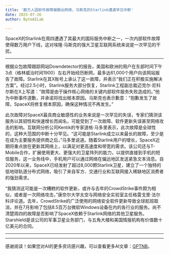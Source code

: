 ```yaml
---
title: '数万人因软件故障被踢出网络，马斯克的Starlink遭遇罕见中断'
date: 2025-07-26
author: ByteAILab

---
```


SpaceX的Starlink在周四遭遇了其最大的国际服务中断之一，一次内部软件故障使得数万用户下线，这对埃隆·马斯克的强大卫星互联网系统来说是一次罕见的干扰。

---
根据众包故障跟踪网站Downdetector的报告，美国和欧洲的用户在东部时间下午3点（格林威治时间1900）左右开始经历断网，最多达61,000个用户向该网站报告了故障。Starlink在其X账号上承认了这一故障，并表示“我们正在积极实施解决方案”。经过2.5小时，Starlink服务大部分恢复，Starlink工程副总裁迈克尔·尼科尔斯在X上写道：“故障是由于操作核心网络的关键内部软件服务失败造成的。”他为中断事件道歉，并承诺将找出根本原因。马斯克也表示歉意：“抱歉发生了故障，SpaceX将修复根本原因，确保这种情况不再发生。” 

此次故障对SpaceX最具商业敏感性的业务来说是一次罕见的失误，专家们猜测该服务以其韧性和快速增长而闻名，可能受到了一次故障、软件更新失误甚至网络攻击的影响。互联网分析公司Kentik的专家道格·马多里表示，此次故障是全球性的，这种大范围的中断十分罕见。“这可能是Starlink成立以来最长的故障，至少是在成为主要服务提供商之后，”马多里说道。随着Starlink用户的增长，SpaceX近期将重点放在更新其网络上，以满足对更高速度和带宽的需求。该公司还与T-Mobile合作，扩展使用更大、更强大的卫星阵列的能力，以提供直接到手机的短信服务，这一业务线中，手机用户可以通过网络在偏远地区发送紧急文本消息。自2020年以来，SpaceX已经发射了超过8,000颗Starlink卫星，建立了一个独特的低地球轨道分布式网络，吸引了来自军方、交通行业和互联网接入稀缺地区消费者的强劲需求。

“我猜测这可能是一次糟糕的软件更新，或许与去年的CrowdStrike事件颇为相似，或者是一次网络攻击，”康奈尔大学太空与网络安全实验室主任格雷戈里·法尔科评论道。去年，CrowdStrike的广泛使用的网络安全软件更新导致全球航班取消，并在7月影响了包括8.5百万台微软Windows设备在内的各行业的服务。尚不清楚周四的故障是否影响了SpaceX依赖于Starlink网络的其他卫星服务。Starshield是该公司的军事卫星业务部门，与五角大楼和美国情报机构有价值数十亿美元的合同。

---
---
感谢阅读！如果您对AI的更多资讯感兴趣，可以查看更多AI文章：[GPTNB](https://gptnb.com)。